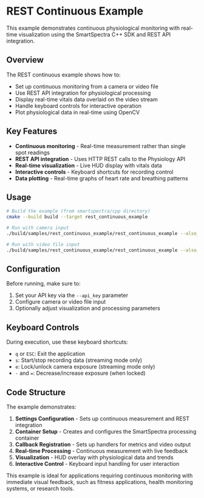 # REST Continuous Example

This example demonstrates continuous physiological monitoring with real-time visualization using the SmartSpectra C++ SDK and REST API integration.

## Overview

The REST continuous example shows how to:

- Set up continuous monitoring from a camera or video file
- Use REST API integration for physiological processing
- Display real-time vitals data overlaid on the video stream
- Handle keyboard controls for interactive operation
- Plot physiological data in real-time using OpenCV

## Key Features

- **Continuous monitoring** - Real-time measurement rather than single spot readings
- **REST API integration** - Uses HTTP REST calls to the Physiology API
- **Real-time visualization** - Live HUD display with vitals data
- **Interactive controls** - Keyboard shortcuts for recording control
- **Data plotting** - Real-time graphs of heart rate and breathing patterns

## Usage

```bash
# Build the example (from smartspectra/cpp directory)
cmake --build build --target rest_continuous_example

# Run with camera input
./build/samples/rest_continuous_example/rest_continuous_example --also_log_to_stderr --camera_device_index=0 --auto_lock=false --api_key=YOUR_API_KEY_HERE

# Run with video file input
./build/samples/rest_continuous_example/rest_continuous_example --also_log_to_stderr --input_video_path=/path/to/video.mp4 --api_key=YOUR_API_KEY_HERE
```

## Configuration

Before running, make sure to:

1. Set your API key via the `--api_key` parameter
2. Configure camera or video file input
3. Optionally adjust visualization and processing parameters

## Keyboard Controls

During execution, use these keyboard shortcuts:

- `q` or `ESC`: Exit the application
- `s`: Start/stop recording data (streaming mode only)  
- `e`: Lock/unlock camera exposure (streaming mode only)
- `-` and `=`: Decrease/increase exposure (when locked)

## Code Structure

The example demonstrates:

1. **Settings Configuration** - Sets up continuous measurement and REST integration
2. **Container Setup** - Creates and configures the SmartSpectra processing container
3. **Callback Registration** - Sets up handlers for metrics and video output
4. **Real-time Processing** - Continuous measurement with live feedback
5. **Visualization** - HUD overlay with physiological data and trends
6. **Interactive Control** - Keyboard input handling for user interaction

This example is ideal for applications requiring continuous monitoring with immediate visual feedback, such as fitness applications, health monitoring systems, or research tools.
